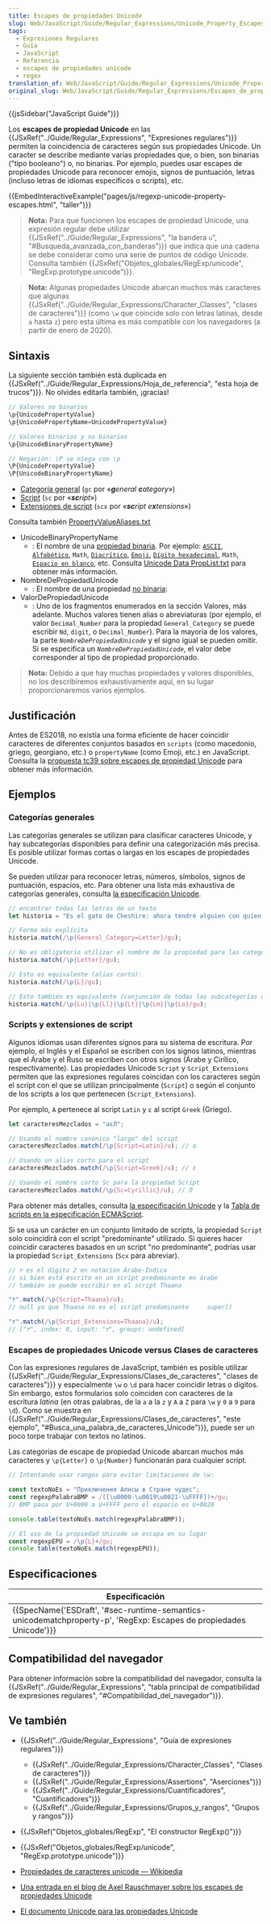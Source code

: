 ```yaml
---
title: Escapes de propiedades Unicode
slug: Web/JavaScript/Guide/Regular_Expressions/Unicode_Property_Escapes
tags:
  - Expresiones Regulares
  - Guía
  - JavaScript
  - Referencia
  - escapes de propiedades unicode
  - regex
translation_of: Web/JavaScript/Guide/Regular_Expressions/Unicode_Property_Escapes
original_slug: Web/JavaScript/Guide/Regular_Expressions/Escapes_de_propiedades_Unicode
---
```


{{jsSidebar("JavaScript Guide")}}

Los **escapes de propiedad Unicode** en las {{JSxRef("../Guide/Regular_Expressions", "Expresiones regulares")}} permiten la coincidencia de caracteres según sus propiedades Unicode. Un caracter se describe mediante varias propiedades que, o bien, son binarias ("tipo booleano") o, no binarias. Por ejemplo, puedes usar escapes de propiedades Unicode para reconocer emojis, signos de puntuación, letras (incluso letras de idiomas específicos o scripts), etc.

{{EmbedInteractiveExample("pages/js/regexp-unicode-property-escapes.html", "taller")}}

> **Nota:** Para que funcionen los escapes de propiedad Unicode, una expresión regular debe utilizar {{JSxRef("../Guide/Regular_Expressions", "la bandera <code>u</code>", "#Busqueda_avanzada_con_banderas")}} que indica que una cadena se debe considerar como una serie de puntos de código Unicode. Consulta también {{JSxRef("Objetos_globales/RegExp/unicode", "RegExp.prototype.unicode")}}.

> **Nota:** Algunas propiedades Unicode abarcan muchos más caracteres que algunas {{JSxRef("../Guide/Regular_Expressions/Character_Classes", "clases de caracteres")}} (como `\w` que coincide solo con letras latinas, desde `a` hasta `z`) pero esta última es más compatible con los navegadores (a partir de enero de 2020).

## Sintaxis

La siguiente sección también está duplicada en {{JSxRef("../Guide/Regular_Expressions/Hoja_de_referencia", "esta hoja de trucos")}}. No olvides editarla también, ¡gracias!

```js
// Valores no binarios
\p{UnicodePropertyValue}
\p{UnicodePropertyName=UnicodePropertyValue}

// Valores binarios y no binarios
\p{UnicodeBinaryPropertyName}

// Negación: \P se niega con \p
\P{UnicodePropertyValue}
\P{UnicodeBinaryPropertyName}
```

- [Categoría general](https://unicode.org/reports/tr18/#General_Category_Property) (`gc` por «_**g**eneral **c**ategory_»)
- [Script](https://unicode.org/reports/tr24/#Script) (`sc` por «_**sc**ript_»)
- [Extensiones de script](https://unicode.org/reports/tr24/#Script_Extensions) (`scx` por «_**sc**ript e**x**tensions_»)

Consulta también [PropertyValueAliases.txt](https://www.unicode.org/Public/UCD/latest/ucd/PropertyValueAliases.txt)

- UnicodeBinaryPropertyName
  - : El nombre de una [propiedad binaria](https://tc39.es/ecma262/#table-binary-unicode-properties). Por ejemplo: [`ASCII`](https://unicode.org/reports/tr18/#General_Category_Property), [`Alfabético`](https://unicode.org/reports/tr44/#Alphabetic), `Math`, [`Diacrítico`](https://unicode.org/reports/tr44/#Diacritic), [`Emoji`](https://unicode.org/reports/tr51/#Emoji_Properties), [`Dígito hexadecimal`](https://unicode.org/reports/tr44/#Hex_Digit), `Math`, [`Espacio en blanco`](https://unicode.org/reports/tr44/#White_Space), etc. Consulta [Unicode Data PropList.txt](https://www.unicode.org/Public/UCD/latest/ucd/PropList.txt) para obtener más información.
- NombreDePropiedadUnicode
  - : El nombre de una propiedad [no binaria](https://tc39.es/ecma262/#table-nonbinary-unicode-properties):
- ValorDePropiedadUnicode
  - : Uno de los fragmentos enumerados en la sección Valores, más adelante. Muchos valores tienen alias o abreviaturas (por ejemplo, el valor `Decimal_Number` para la propiedad `General_Category` se puede escribir `Nd`, `digit`, o `Decimal_Number`). Para la mayoría de los valores, la parte _`NombreDePropiedadUnicode`_ y el signo igual se pueden omitir. Si se especifica un _`NombreDePropiedadUnicode`_, el valor debe corresponder al tipo de propiedad proporcionado.

> **Nota:** Debido a que hay muchas propiedades y valores disponibles, no los describiremos exhaustivamente aquí, en su lugar proporcionaremos varios ejemplos.

## Justificación

Antes de ES2018, no existía una forma eficiente de hacer coincidir caracteres de diferentes conjuntos basados en `scripts` (como macedonio, griego, georgiano, etc.) o `propertyName` (como Emoji, etc.) en JavaScript. Consulta la [propuesta tc39 sobre escapes de propiedad Unicode](https://github.com/tc39/proposal-regexp-unicode-property-escapes) para obtener más información.

## Ejemplos

### Categorías generales

Las categorías generales se utilizan para clasificar caracteres Unicode, y hay subcategorías disponibles para definir una categorización más precisa. Es posible utilizar formas cortas o largas en los escapes de propiedades Unicode.

Se pueden utilizar para reconocer letras, números, símbolos, signos de puntuación, espacios, etc. Para obtener una lista más exhaustiva de categorías generales, consulta [la especificación Unicode](https://unicode.org/reports/tr18/#General_Category_Property).

```js
// encontrar todas las letras de un texto
let historia = "Es el gato de Cheshire: ahora tendré alguien con quien hablar";

// Forma más explícita
historia.match(/\p{General_Category=Letter}/gu);

// No es obligatorio utilizar el nombre de la propiedad para las categorías generales
historia.match(/\p{Letter}/gu);

// Esto es equivalente (alias corto):
historia.match(/\p{L}/gu);

// Esto también es equivalente (conjunción de todas las subcategorías que utilizan alias cortos)
historia.match(/\p{Lu}|\p{Ll}|\p{Lt}|\p{Lm}|\p{Lo}/gu);
```

### Scripts y extensiones de script

Algunos idiomas usan diferentes signos para su sistema de escritura. Por ejemplo, el Inglés y el Español se escriben con los signos latinos, mientras que el Árabe y el Ruso se escriben con otros signos (Árabe y Cirílico, respectivamente). Las propiedades Unicode `Script` y `Script_Extensions` permiten que las expresiones regulares coincidan con los caracteres según el script con el que se utilizan principalmente (`Script`) o según el conjunto de los scripts a los que pertenecen (`Script_Extensions`).

Por ejemplo, `A` pertenece al script `Latin` y `ε` al script `Greek` (Griego).

```js
let caracteresMezclados = "aεЛ";

// Usando el nombre canónico "largo" del script
caracteresMezclados.match(/\p{Script=Latin}/u); // a

// Usando un alias corto para el script
caracteresMezclados.match(/\p{Script=Greek}/u); // ε

// Usando el nombre corto Sc para la propiedad Script
caracteresMezclados.match(/\p{Sc=Cyrillic}/u); // Л
```

Para obtener más detalles, consulta [la especificación Unicode](https://unicode.org/reports/tr24/#Script) y la [Tabla de scripts en la especificación ECMAScript](https://tc39.es/ecma262/#table-unicode-script-values).

Si se usa un carácter en un conjunto limitado de scripts, la propiedad `Script` solo coincidirá con el script "predominante" utilizado. Si quieres hacer coincidir caracteres basados en un script "no predominante", podrías usar la propiedad `Script_Extensions` (`Scx` para abreviar).

```js
// ٢ es el dígito 2 en notación Árabe-Índica
// si bien está escrito en un script predominante en árabe
// también se puede escribir en el script Thaana

"٢".match(/\p{Script=Thaana}/u);
// null ya que Thaana no es el script predominante     super()

"٢".match(/\p{Script_Extensions=Thaana}/u);
// ["٢", index: 0, input: "٢", groups: undefined]
```

### Escapes de propiedades Unicode versus Clases de caracteres

Con las expresiones regulares de JavaScript, también es posible utilizar {{JSxRef("../Guide/Regular_Expressions/Clases_de_caracteres", "clases de caracteres")}} y especialmente `\w` o `\d` para hacer coincidir letras o dígitos. Sin embargo, estos formularios solo coinciden con caracteres de la escritura _latina_ (en otras palabras, de la `a` a la `z` y `A` a `Z` para `\w` y `0` a `9` para `\d`). Como se muestra en {{JSxRef("../Guide/Regular_Expressions/Clases_de_caracteres", "este ejemplo", "#Busca_una_palabra_de_caracteres_Unicode")}}, puede ser un poco torpe trabajar con textos no latinos.

Las categorías de escape de propiedad Unicode abarcan muchos más caracteres y `\p{Letter}` o `\p{Number}` funcionarán para cualquier script.

```js
// Intentando usar rangos para evitar limitaciones de \w:

const textoNoEs = "Приключения Алисы в Стране чудес";
const regexpPalabraBMP = /([\u0000-\u0019\u0021-\uFFFF])+/gu;
// BMP pasa por U+0000 a U+FFFF pero el espacio es U+0020

console.table(textoNoEs.match(regexpPalabraBMP));

// El uso de la propiedad Unicode se escapa en su lugar
const regexpEPU = /\p{L}+/gu;
console.table(textoNoEs.match(regexpEPU));
```

## Especificaciones

| Especificación                                                                                                                                           |
| -------------------------------------------------------------------------------------------------------------------------------------------------------- |
| {{SpecName('ESDraft', '#sec-runtime-semantics-unicodematchproperty-p', 'RegExp: Escapes de propiedades Unicode')}} |

## Compatibilidad del navegador

Para obtener información sobre la compatibilidad del navegador, consulta la {{JSxRef("../Guide/Regular_Expressions", "tabla principal de compatibilidad de expresiones regulares", "#Compatibilidad_del_navegador")}}.

## Ve también

- {{JSxRef("../Guide/Regular_Expressions", "Guía de expresiones regulares")}}

  - {{JSxRef("../Guide/Regular_Expressions/Character_Classes", "Clases de caracteres")}}
  - {{JSxRef("../Guide/Regular_Expressions/Assertions", "Aserciones")}}
  - {{JSxRef("../Guide/Regular_Expressions/Cuantificadores", "Cuantificadores")}}
  - {{JSxRef("../Guide/Regular_Expressions/Grupos_y_rangos", "Grupos y rangos")}}

- {{JSxRef("Objetos_globales/RegExp", "El constructor RegExp()")}}
- {{JSxRef("Objetos_globales/RegExp/unicode", "RegExp.prototype.unicode")}}
- [Propiedades de caracteres unicode — Wikipedia](https://en.wikipedia.org/wiki/Unicode_character_property)
- [Una entrada en el blog de Axel Rauschmayer sobre los escapes de propiedades Unicode](https://2ality.com/2017/07/regexp-unicode-property-escapes.html)
- [El documento Unicode para las propiedades Unicode](https://unicode.org/reports/tr18/#Categories)
